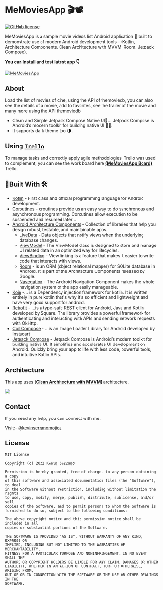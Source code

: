 # MeMoviesApp 🎬📽️

[![GitHub license](https://img.shields.io/badge/License-MIT-blue.svg)](LICENSE)

MeMoviesApp is a sample movie videos list Android application 📱 built to demonstrate use of modern Android development tools - (Kotlin, Architecture Components, Clean Architecture with MVVM, Room, Jetpack Compose).

**You can Install and test latest app 👇**

[![MeMoviesApp](https://img.shields.io/badge/MeMoviesApp%F0%9F%93%A8%F0%9F%93%B2-APK-brightgreen.svg?style=for-the-badge&logo=android)](https://github.com/ks-condor/MeMoviesApp/blob/master/apks/PelisVideosLite.apk?raw=true)

## About
Load the list of movies of cine, using the API of themoviedb, you can also see the details of a movie, add to favorites, see the trailer of the movie and many more using the API themoviedb.

- Clean and Simple Jetpack Compose Native UI🤩... Jetpack Compose is Android’s modern toolkit for building native UI 🎨🧩.
- It supports dark theme too 🌗.

## Using [`Trello`](https://trello.com/)
To manage tasks and correctly apply agile methodologies, Trello was used to complement, you can see the work board here [**(MeMoviesApp Board)**](https://trello.com/invite/b/3dQxUxSi/f431b2c62931212c1f0d7dc5bbde675e/pelisvideos-lite) Trello.


## 🔨Built With 🛠️
- [Kotlin](https://kotlinlang.org/) - First class and official programming language for Android development.
- [Coroutines](https://developer.android.com/codelabs/kotlin-coroutines#0) - oroutines provide us an easy way to do synchronous and asynchronous programming. Coroutines allow execution to be suspended and resumed later ..
- [Android Architecture Components](https://developer.android.com/topic/libraries/architecture) - Collection of libraries that help you design robust, testable, and maintainable apps.
  - [LiveData](https://developer.android.com/topic/libraries/architecture/livedata) - Data objects that notify views when the underlying database changes.
  - [ViewModel](https://developer.android.com/topic/libraries/architecture/viewmodel) - The ViewModel class is designed to store and manage UI related data in an optimized way for lifecycles.
  - [ViewBinding](https://developer.android.com/topic/libraries/view-binding) - View linking is a feature that makes it easier to write code that interacts with views.
  - [Room](https://developer.android.com/training/data-storage/room) - is an ORM (object relational mapper) for SQLite database in Android. It is part of the Architecture Components released by Google.
  - [Navegation](https://developer.android.com/guide/navigation/navigation-principles) - The Android Navigation Component makes the whole navigation system of the app easily manageable.
- [Koin](https://insert-koin.io/docs/quickstart/kotlin) -... is a Dependency injection framework for kotlin. It is written entirely in pure kotlin that's why it's so efficient and lightweight and have very good support for android.
- [Retrofit](https://square.github.io/retrofit/) - ...is a type-safe REST client for Android, Java and Kotlin developed by Square. The library provides a powerful framework for authenticating and interacting with APIs and sending network requests with OkHttp.
- [Coil Compose](https://coil-kt.github.io/coil/compose/) - ...is an Image Loader Library for Android developed by Instacart
- [Jetpack Compose](https://developer.android.com/jetpack/compose) - Jetpack Compose is Android’s modern toolkit for building native UI. It simplifies and accelerates UI development on Android. Quickly bring your app to life with less code, powerful tools, and intuitive Kotlin APIs.



## Architecture
This app uses [(**Clean Architecture with MVVM)**](https://www.toptal.com/android/android-apps-mvvm-with-clean-architecture) architecture.

![](https://uploads.toptal.io/blog/image/127608/toptal-blog-image-1543413671794-80993a19fea97477524763c908b50a7a.png)

## Contact
If you need any help, you can connect with me.

Visit:- [@kevinserranomojica](https://www.instagram.com/kevinserranomojica/)



## License
```
MIT License

Copyright (c) 2022 Kҽʋιɳ Sҽɾɾαɳσ

Permission is hereby granted, free of charge, to any person obtaining a copy
of this software and associated documentation files (the "Software"), to deal
in the Software without restriction, including without limitation the rights
to use, copy, modify, merge, publish, distribute, sublicense, and/or sell
copies of the Software, and to permit persons to whom the Software is
furnished to do so, subject to the following conditions:

The above copyright notice and this permission notice shall be included in all
copies or substantial portions of the Software.

THE SOFTWARE IS PROVIDED "AS IS", WITHOUT WARRANTY OF ANY KIND, EXPRESS OR
IMPLIED, INCLUDING BUT NOT LIMITED TO THE WARRANTIES OF MERCHANTABILITY,
FITNESS FOR A PARTICULAR PURPOSE AND NONINFRINGEMENT. IN NO EVENT SHALL THE
AUTHORS OR COPYRIGHT HOLDERS BE LIABLE FOR ANY CLAIM, DAMAGES OR OTHER
LIABILITY, WHETHER IN AN ACTION OF CONTRACT, TORT OR OTHERWISE, ARISING FROM,
OUT OF OR IN CONNECTION WITH THE SOFTWARE OR THE USE OR OTHER DEALINGS IN THE
SOFTWARE.
